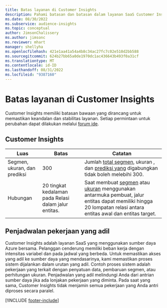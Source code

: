 ```yaml
---
title: Batas layanan di Customer Insights
description: Pahami batasan dan batasan dalam layanan SaaS Customer Insights.
ms.date: 08/30/2022
ms.subservice: audience-insights
ms.topic: conceptual
author: JimsonChalissery
ms.author: jimsonc
ms.reviewer: mhart
manager: shellyha
ms.openlocfilehash: 421e1aa41a54a4b8c34ac27fc7c02e510d2bb588
ms.sourcegitcommit: 624b27bb65a0de1970dc1ac436643b493f0a31cf
ms.translationtype: MT
ms.contentlocale: id-ID
ms.lasthandoff: 08/31/2022
ms.locfileid: "9387160"
---
```

# <a name="service-limits-in-customer-insights"></a>Batas layanan di Customer Insights

 Customer Insights memiliki batasan bawaan yang dirancang untuk memastikan keandalan dan stabilitas layanan. Setiap permintaan untuk perubahan dapat dilakukan melalui [forum ide](https://go.microsoft.com/fwlink/?linkid=2074172).

## <a name="customer-insights"></a>Customer Insights

| Luas  | Batas  | Catatan |
|-------------|---------------------------------------------------------------------|---------------------------------------------------------------------|
| Segmen, ukuran, dan prediksi | 300  | Jumlah [total segmen](segments.md), ukuran [,](measures.md) dan [prediksi yang](predictions.md) digabungkan tidak boleh melebihi 300.  |
| Hubungan | 20 tingkat kedalaman pada Relasi dalam jalur entitas. | Saat membuat [segmen](segments.md) atau [ukuran](measures.md) menggunakan antarmuka pembuat, jalur entitas dapat memiliki hingga 20 lompatan relasi antara entitas awal dan entitas target.  |

## <a name="fair-scheduling-of-jobs"></a>Penjadwalan pekerjaan yang adil

Customer Insights adalah layanan SaaS yang menggunakan sumber daya Azure bersama. Pelanggan cenderung memiliki beban kerja dengan intensitas variabel dan pada jadwal yang berbeda. Untuk memastikan akses yang adil ke sumber daya yang mendasarinya, kami memastikan proses sistem dijalankan dalam urutan yang adil. Contoh proses sistem adalah pekerjaan yang terkait dengan penyatuan data, pembaruan segmen, atau perhitungan ukuran. Penjadwalan yang adil melindungi Anda dari antrian sumber daya jika ada lonjakan pekerjaan yang diminta. Pada saat yang sama, Customer Insights tidak menjamin semua pekerjaan yang Anda antri diproses secara paralel.

[!INCLUDE [footer-include](includes/footer-banner.md)]
